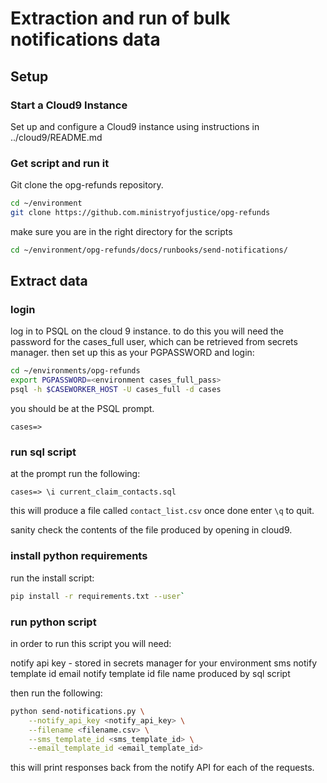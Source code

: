 # Extraction and run of bulk notifications data

## Setup

### Start a Cloud9 Instance

Set up and configure a Cloud9 instance using instructions in ../cloud9/README.md

### Get script and run it

Git clone the opg-refunds repository.

``` sh
cd ~/environment
git clone https://github.com.ministryofjustice/opg-refunds
```

make sure you are in the right directory for the scripts

```sh
cd ~/environment/opg-refunds/docs/runbooks/send-notifications/
```

## Extract data

### login

log in to PSQL on the cloud 9 instance. to do this you will need the password for the cases_full user, which can be retrieved from secrets manager. then set up this as your PGPASSWORD and login:

```sh
cd ~/environments/opg-refunds
export PGPASSWORD=<environment cases_full_pass>
psql -h $CASEWORKER_HOST -U cases_full -d cases
```

you should be at the PSQL prompt.

```postgresql
cases=>
```

### run sql script

at the prompt run the following:

```postgresql
cases=> \i current_claim_contacts.sql
```

this will produce a file called `contact_list.csv`
once done enter `\q` to quit.

sanity check the contents of the file produced by opening in cloud9.

### install python requirements

run the install script:

``` sh
pip install -r requirements.txt --user`
```

### run python script

in order to run this script you will need:

notify api key - stored in secrets manager for your environment
sms notify template id
email notify template id
file name produced by sql script

then run the following:

```sh
python send-notifications.py \
    --notify_api_key <notify_api_key> \
    --filename <filename.csv> \
    --sms_template_id <sms_template_id> \
    --email_template_id <email_template_id>
```

this will print responses back from the notify API for each of the requests.
